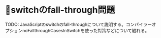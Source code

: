 # 🚧switchのfall-through問題

TODO: JavaScriptのswitchのfall-throughについて説明する。コンパイラーオプションnoFallthroughCasesInSwitchを使った対策などについて触れる。
